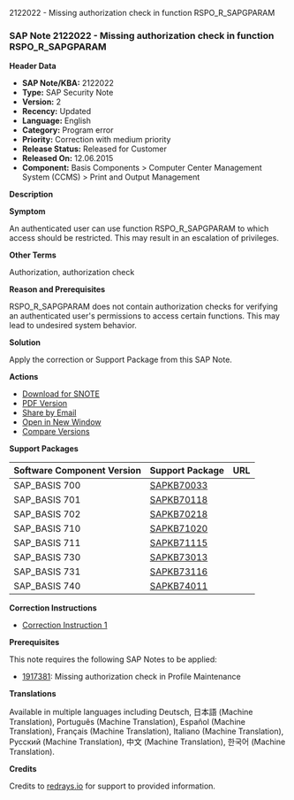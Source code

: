 2122022 - Missing authorization check in function RSPO_R_SAPGPARAM

### SAP Note 2122022 - Missing authorization check in function RSPO_R_SAPGPARAM

**Header Data**

- **SAP Note/KBA:** 2122022
- **Type:** SAP Security Note
- **Version:** 2
- **Recency:** Updated
- **Language:** English
- **Category:** Program error
- **Priority:** Correction with medium priority
- **Release Status:** Released for Customer
- **Released On:** 12.06.2015
- **Component:** Basis Components > Computer Center Management System (CCMS) > Print and Output Management

**Description**

**Symptom**

An authenticated user can use function RSPO_R_SAPGPARAM to which access should be restricted. This may result in an escalation of privileges.

**Other Terms**

Authorization, authorization check

**Reason and Prerequisites**

RSPO_R_SAPGPARAM does not contain authorization checks for verifying an authenticated user's permissions to access certain functions. This may lead to undesired system behavior.

**Solution**

Apply the correction or Support Package from this SAP Note.

**Actions**

- [Download for SNOTE](https://notesdownloads.sap.com/note/0040000012592702017)
- [PDF Version](https://userapps.support.sap.com/sap/support/sfm/notes/print/0002122022?language=en-US&token=2CAB94C46140447C213F9B7BCB548D9E)
- [Share by Email](https://me.sap.com/sharebyemail)
- [Open in New Window](https://me.sap.com/opennewwindow)
- [Compare Versions](https://me.sap.com/notesLatestChanges/0002122022/E/diff)

**Support Packages**

| Software Component Version | Support Package | URL |
|----------------------------|-----------------|-----|
| SAP_BASIS 700              | [SAPKB70033](https://me.sap.com/supportpackage/SAPKB70033) | 
| SAP_BASIS 701              | [SAPKB70118](https://me.sap.com/supportpackage/SAPKB70118) | 
| SAP_BASIS 702              | [SAPKB70218](https://me.sap.com/supportpackage/SAPKB70218) | 
| SAP_BASIS 710              | [SAPKB71020](https://me.sap.com/supportpackage/SAPKB71020) | 
| SAP_BASIS 711              | [SAPKB71115](https://me.sap.com/supportpackage/SAPKB71115) | 
| SAP_BASIS 730              | [SAPKB73013](https://me.sap.com/supportpackage/SAPKB73013) | 
| SAP_BASIS 731              | [SAPKB73116](https://me.sap.com/supportpackage/SAPKB73116) | 
| SAP_BASIS 740              | [SAPKB74011](https://me.sap.com/supportpackage/SAPKB74011) | 

**Correction Instructions**

- [Correction Instruction 1](https://me.sap.com/corrins/0002122022/41)

**Prerequisites**

This note requires the following SAP Notes to be applied:

- [1917381](https://me.sap.com/notes/1917381): Missing authorization check in Profile Maintenance

**Translations**

Available in multiple languages including Deutsch, 日本語 (Machine Translation), Português (Machine Translation), Español (Machine Translation), Français (Machine Translation), Italiano (Machine Translation), Русский (Machine Translation), 中文 (Machine Translation), 한국어 (Machine Translation).

**Credits**

Credits to [redrays.io](https://redrays.io) for support to provided information.